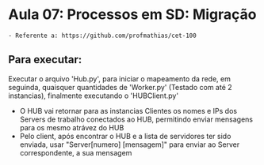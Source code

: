 # Aula 07: Processos em SD: Migração
	- Referente a: https://github.com/profmathias/cet-100
## Para executar:
Executar o arquivo 'Hub.py', para iniciar o mapeamento da rede, em seguinda, quaisquer quantidades de 'Worker.py' (Testado com até 2 instancias), finalmente executando o 'HUBClient.py'
- O HUB vai retornar para as instancias Clientes os nomes e IPs dos Servers de trabalho conectados ao HUB, permitindo enviar mensagens para os mesmo atrávez do HUB
- Pelo client, após encontrar o HUB e a lista de servidores ter sido enviada, usar "Server[numero] [mensagem]" para enviar ao Server correspondente, a sua mensagem
